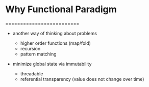 # Why Functional Paradigm
=========================

- another way of thinking about problems
    + higher order functions (map/fold)
    + recursion
    + pattern matching


- minimize global state via immutability
    + threadable
    + referential transparency 
      (value does not change over time)
